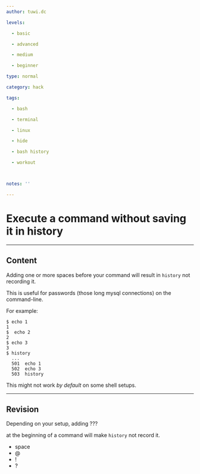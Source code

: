 ```yaml
---
author: tuwi.dc

levels:

  - basic

  - advanced

  - medium

  - beginner

type: normal

category: hack

tags:

  - bash

  - terminal

  - linux

  - hide

  - bash history

  - workout



notes: ''

---
```


# Execute a command without saving it in history

---
## Content

Adding one or more spaces before your command will result in `history` not recording it.

This is useful for passwords (those long mysql connections) on the command-line.

For example:
```
$ echo 1
1
$  echo 2
2
$ echo 3
3
$ history
  ...
  501  echo 1
  502  echo 3
  503  history
```
This might not work *by default* on some shell setups.

---
## Revision

Depending on your setup, adding ???

at the beginning of a command will make `history` not record it.


* space
* @
* !
* ?

